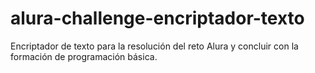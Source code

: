 # alura-challenge-encriptador-texto
Encriptador de texto para la resolución del reto Alura y concluir con la formación de programación básica. 
